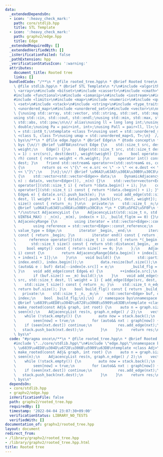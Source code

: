 ```yaml
---
data:
  _extendedDependsOn:
  - icon: ':heavy_check_mark:'
    path: core/stdlib.hpp
    title: STL Template
  - icon: ':heavy_check_mark:'
    path: graphv2/edge.hpp
    title: Edge
  _extendedRequiredBy: []
  _extendedVerifiedWith: []
  _isVerificationFailed: false
  _pathExtension: hpp
  _verificationStatusIcon: ':warning:'
  attributes:
    document_title: Rooted tree
    links: []
  bundledCode: "/**\n * @file rooted_tree.hpp\n * @brief Rooted tree\n */\n/**\n *\
    \ @file stdlib.hpp\n * @brief STL Template\n */\n#include <algorithm>\n#include\
    \ <array>\n#include <bitset>\n#include <cassert>\n#include <cmath>\n#include <complex>\n\
    #include <functional>\n#include <iomanip>\n#include <iostream>\n#include <iterator>\n\
    #include <limits>\n#include <map>\n#include <numeric>\n#include <queue>\n#include\
    \ <set>\n#include <stack>\n#include <string>\n#include <type_traits>\n#include\
    \ <unordered_map>\n#include <unordered_set>\n#include <vector>\n\nnamespace bys\
    \ {\nusing std::array, std::vector, std::string, std::set, std::map, std::pair;\n\
    using std::cin, std::cout, std::endl;\nusing std::min, std::max, std::sort, std::reverse,\
    \ std::abs, std::pow;\n\n// alias\nusing ll = long long int;\nusing ld = long\
    \ double;\nusing Pa = pair<int, int>;\nusing Pall = pair<ll, ll>;\nusing ibool\
    \ = std::int8_t;\ntemplate <class T>\nusing uset = std::unordered_set<T>;\ntemplate\
    \ <class S, class T>\nusing umap = std::unordered_map<S, T>;\n}  // namespace\
    \ bys\n/**\n * @file edge.hpp\n * @brief Edge\n * @todo concept\n */\nnamespace\
    \ bys {\n//! @brief \u8FBA\nstruct Edge {\n    std::size_t src, dest;\n    ll\
    \ weight;\n    Edge() {}\n    Edge(std::size_t src, std::size_t dest, ll weight\
    \ = 1) : src(src), dest(dest), weight(weight) {}\n    bool operator<(const Edge&\
    \ rh) const { return weight < rh.weight; }\n    operator int() const { return\
    \ dest; }\n    friend std::ostream& operator<<(std::ostream& os, const Edge& e)\
    \ {\n        return os << \"{\" << e.src << \" -> \" << e.dest << \": \" << e.weight\
    \ << \"}\";\n    }\n};\n//! @brief \u96A3\u63A5\u30EA\u30B9\u30C8\nstruct DynamicAdjacencyList\
    \ {\n    std::vector<std::vector<Edge>> data;\n    DynamicAdjacencyList(std::size_t\
    \ n) : data(n, vector<Edge>()), _n(n) {}\n    std::vector<vector<Edge>>::reference\
    \ operator[](std::size_t i) { return *(data.begin() + i); }\n    const std::vector<vector<Edge>>::const_reference\
    \ operator[](std::size_t i) const { return *(data.cbegin() + i); }\n    void add_edge(const\
    \ Edge& e) { data[e.src].push_back(e); }\n    void add_edge(std::size_t src, std::size_t\
    \ dest, ll weight = 1) { data[src].push_back({src, dest, weight}); }\n    std::size_t\
    \ size() const { return _n; }\n\n   private:\n    std::size_t _n;\n};\n/**\n *\
    \ @brief \u96A3\u63A5\u30EA\u30B9\u30C8\n *\n * CSR\u5F62\u5F0F\n * See: https://qiita.com/Nachia/items/d420c08b333296f54526\n\
    \ */\nstruct AdjacencyList {\n    AdjacencyList(std::size_t n, std::size_t m =\
    \ UINT64_MAX) : _n(n), _m(m), index(n + 1), _build_flg(m == 0) {}\n\n    struct\
    \ AdjacencyRange {\n        using iterator = std::vector<Edge>::const_iterator;\n\
    \        using reference = std::vector<Edge>::const_reference;\n        using\
    \ value_type = Edge;\n        iterator _begin, _end;\n        iterator begin()\
    \ const { return _begin; }\n        iterator end() const { return _end; }\n  \
    \      reference operator[](std::size_t i) const { return *(_begin + i); }\n \
    \       std::size_t size() const { return std::distance(_begin, _end); }\n   \
    \     bool empty() const { return size() == 0; }\n    };\n    AdjacencyRange operator[](std::size_t\
    \ i) const {\n        return AdjacencyRange{data.begin() + index[i], data.begin()\
    \ + index[i + 1]};\n    }\n\n    void build() {\n        std::partial_sum(index.begin(),\
    \ index.end(), index.begin());\n        data.resize(buf.size());\n        for\
    \ (auto&& e : buf) data[--index[e.src]] = e;\n        _build_flg = true;\n   \
    \ }\n    void add_edge(const Edge& e) {\n        ++index[e.src];\n        buf.emplace_back(e);\n\
    \        if (buf.size() == _m) build();\n    }\n    void add_edge(std::size_t\
    \ src, std::size_t dest, ll weight = 1) { add_edge(Edge(src, dest, weight)); }\n\
    \    std::size_t size() const { return _n; }\n    std::size_t n_edge() const {\
    \ return buf.size(); }\n    bool build_flg() const { return _build_flg; }\n\n\
    \   private:\n    std::size_t _n, _m;\n    std::vector<Edge> buf, data;\n    std::vector<std::size_t>\
    \ index;\n    bool _build_flg;\n};\n}  // namespace bys\nnamespace bys {\n//!\
    \ @brief \u6839\u4ED8\u304D\u6728\u306B\u5909\u63DB\ntemplate <class Adj>\nAdjacencyList\
    \ make_rooted(const Adj& graph, int root) {\n    auto n = graph.size();\n    std::vector<bool>\
    \ seen(n);\n    AdjacencyList res(n, graph.n_edge() / 2);\n    vector<int> stack({root});\n\
    \    while (!stack.empty()) {\n        auto now = stack.back();\n        stack.pop_back();\n\
    \        seen[now] = true;\n        for (auto&& nxt : graph[now]) {\n        \
    \    if (seen[nxt.dest]) continue;\n            res.add_edge(nxt);\n         \
    \   stack.push_back(nxt.dest);\n        }\n    }\n    return res;\n}\n}  // namespace\
    \ bys\n"
  code: "#pragma once\n/**\n * @file rooted_tree.hpp\n * @brief Rooted tree\n */\n\
    #include \"../core/stdlib.hpp\"\n#include \"edge.hpp\"\nnamespace bys {\n//! @brief\
    \ \u6839\u4ED8\u304D\u6728\u306B\u5909\u63DB\ntemplate <class Adj>\nAdjacencyList\
    \ make_rooted(const Adj& graph, int root) {\n    auto n = graph.size();\n    std::vector<bool>\
    \ seen(n);\n    AdjacencyList res(n, graph.n_edge() / 2);\n    vector<int> stack({root});\n\
    \    while (!stack.empty()) {\n        auto now = stack.back();\n        stack.pop_back();\n\
    \        seen[now] = true;\n        for (auto&& nxt : graph[now]) {\n        \
    \    if (seen[nxt.dest]) continue;\n            res.add_edge(nxt);\n         \
    \   stack.push_back(nxt.dest);\n        }\n    }\n    return res;\n}\n}  // namespace\
    \ bys\n"
  dependsOn:
  - core/stdlib.hpp
  - graphv2/edge.hpp
  isVerificationFile: false
  path: graphv2/rooted_tree.hpp
  requiredBy: []
  timestamp: '2022-04-04 23:07:30+09:00'
  verificationStatus: LIBRARY_NO_TESTS
  verifiedWith: []
documentation_of: graphv2/rooted_tree.hpp
layout: document
redirect_from:
- /library/graphv2/rooted_tree.hpp
- /library/graphv2/rooted_tree.hpp.html
title: Rooted tree
---
```

